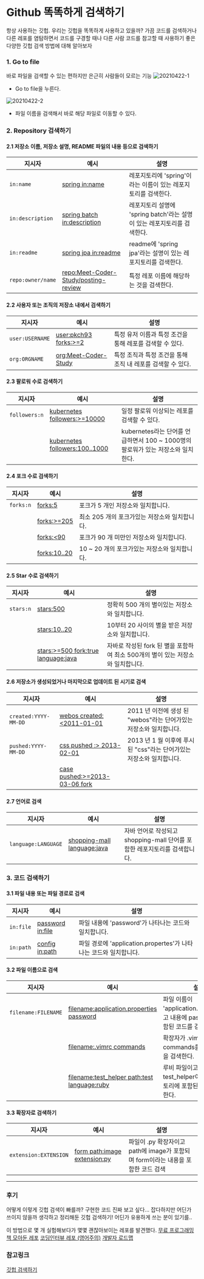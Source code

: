 # Github 똑똑하게 검색하기

항상 사용하는 깃헙. 우리는 깃헙을 똑똑하게 사용하고 있을까?
가끔 코드를 검색하거나 다른 레포를 염탐하면서 코드를 구경할 때나 다른 사람 코드를 참고할 때 사용하기 좋은 다양한 깃헙 검색 방법에 대해 알아보자

### 1. Go to file
바로 파일을 검색할 수 있는 편하지만 은근히 사람들이 모르는 기능
![20210422-1](https://user-images.githubusercontent.com/37948906/115726798-03ee6180-a3be-11eb-952e-0d1177a03b44.PNG)
- Go to file을 누른다.

![20210422-2](https://user-images.githubusercontent.com/37948906/115726796-0355cb00-a3be-11eb-90c5-3d92780958d4.PNG)
- 파일 이름을 검색해서 바로 해당 파일로 이동할 수 있다.

### 2. Repository 검색하기

#### 2.1 저장소 이름, 저장소 설명, README 파일의 내용 등으로 검색하기
| 지시자 | 예시 | 설명 |
| - | - | - |
| `in:name` | [spring in:name](https://github.com/search?q=spring+in%3Aname&type=Repositories) | 레포지토리에 'spring'이라는 이름이 있는 레포지토리를 검색한다.|
| `in:description` | [spring batch in:description](https://github.com/search?q=spring+batch+in%3Aname%2Cdescription&type=Repositories) | 레포지토리 설명에 'spring batch'라는 설명이 있는 레포지토리를 검색한다. |
| `in:readme` | [spring jpa in:readme](https://github.com/search?q=spring+jpa+in%3Areadme&type=Repositories) | readme에 'spring jpa'라는 설명이 있는 레포지토리를 검색한다. |
| `repo:owner/name` | [repo:Meet-Coder-Study/posting-review](https://github.com/search?q=repo%3AMeet-Coder-Study%2Fposting-review) | 특정 레포 이름에 해당하는 것을 검색한다. |

#### 2.2 사용자 또는 조직의 저장소 내에서 검색하기
| 지시자 | 예시 | 설명 |
| - | - | - |
| `user:USERNAME` | [user:pkch93 forks:>=2](https://github.com/search?q=user%3Apkch93+forks%3A%3E%3D2&type=Repositories) | 특정 유저 이름과 특정 조건을 통해 레포를 검색할 수 있다. |
| `org:ORGNAME` | [org:Meet-Coder-Study](https://github.com/search?q=org%3AMeet-Coder-Study&type=Repositories) | 특정 조직과 특정 조건을 통해 조직 내 레포를 검색할 수 있다. |

#### 2.3 팔로워 수로 검색하기
| 지시자 | 예시 | 설명 |
| - | - | - |
| `followers:n` | [kubernetes followers:>=10000](https://github.com/search?q=kubernetes+followers%3A%3E%3D10000) | 일정 팔로워 이상되는 레포를 검색할 수 있다. |
| | [kubernetes followers:100..1000](https://github.com/search?q=kubernetes+followers%3A100..1000&type=Repositories) | kubernetes라는 단어를 언급하면서 100 ~ 1000명의 팔로워가 있는 저장소와 일치한다.

#### 2.4 포크 수로 검색하기
| 지시자 | 예시 | 설명 |
| - | - | - |
| `forks:n` | [forks:5](https://github.com/search?q=forks%3A5&type=Repositories) | 포크가 5 개인 저장소와 일치합니다. |
| | [forks:>=205](https://github.com/search?q=forks%3A%3E%3D205&type=Repositories) | 최소 205 개의 포크가있는 저장소와 일치합니다. |
| | [forks:<90](https://github.com/search?q=forks%3A%3C90&type=Repositories) | 포크가 90 개 미만인 저장소와 일치합니다. |
| | [forks:10..20](https://github.com/search?q=forks%3A10..20&type=Repositories) |  10 ~ 20 개의 포크가있는 저장소와 일치합니다. |

#### 2.5 Star 수로 검색하기
| 지시자 | 예시 | 설명 |
| - | - | - |
| `stars:n` | [stars:500](https://github.com/search?utf8=%E2%9C%93&q=stars%3A500&type=Repositories) | 정확히 500 개의 별이있는 저장소와 일치합니다. |
| | [stars:10..20](https://github.com/search?q=stars%3A10..20+size%3A%3C1000&type=Repositories) | 10부터 20 사이의 별을 받은 저장소와 일치합니다. |
| | [stars:>=500 fork:true language:java](https://github.com/search?q=stars%3A%3E%3D500+fork%3Atrue+language%3Ajava&type=Repositories) | 자바로 작성된 fork 된 별을 포함하여 최소 500개의 별이 있는 저장소와 일치합니다. |

#### 2.6 저장소가 생성되었거나 마지막으로 업데이트 된 시기로 검색
| 지시자 | 예시 | 설명 |
| - | - | - |
| `created:YYYY-MM-DD` | [webos created:<2011-01-01](https://github.com/search?q=webos+created%3A%3C2011-01-01&type=Repositories) | 2011 년 이전에 생성 된 "webos"라는 단어가있는 저장소와 일치합니다. |
| `pushed:YYYY-MM-DD` | [css pushed :> 2013-02-01](https://github.com/search?utf8=%E2%9C%93&q=css+pushed%3A%3E2013-02-01&type=Repositories) | 2013 년 1 월 이후에 푸시 된 "css"라는 단어가있는 저장소와 일치합니다. | 
| | [case pushed:>=2013-03-06 fork](https://github.com/search?q=case+pushed%3A%3E%3D2013-03-06+fork%3Aonly&type=Repositories) |

#### 2.7 언어로 검색
| 지시자 | 예시 | 설명 |
| - | - | - |
| `language:LANGUAGE` | [shopping-mall language:java](https://github.com/search?q=shopping-mall+language%3Ajava) | 자바 언어로 작성되고 shopping-mall 단어를 포함한 레포지토리를 검색합니다. |


### 3. 코드 검색하기

#### 3.1 파일 내용 또는 파일 경로로 검색
| 지시자 | 예시 | 설명 |
| - | - | - |
| `in:file` | [password in:file](https://github.com/search?q=password+in%3Afile&type=Code) | 파일 내용에 'password'가 나타나는 코드와 일치합니다. |
| `in:path` | [config in:path](https://github.com/search?q=config+in%3Apath&type=code) | 파일 경로에 'application.propertes'가 나타나는 코드와 일치합니다. |

#### 3.2 파일 이름으로 검색
| 지시자 | 예시 | 설명 |
| - | - | - |
| `filename:FILENAME` | [filename:application.properties password](https://github.com/search?q=filename%3Aapplication.properties&type=code) | 파일 이름이 'application.properties'이고 내용에 password가 포함된 코드를 검색한다. |
| | [filename:.vimrc commands](https://github.com/search?q=filename%3A.vimrc+commands&type=Code) | 확장자가 .vimrc이고 commands를 포함한 파일을 검색한다.|
| | [filename:test_helper path:test language:ruby](https://github.com/search?q=minitest+filename%3Atest_helper+path%3Atest+language%3Aruby&type=Code) | 루비 파일이고 이름은 test_helper이며 test 디렉토리에 포함된 파일을 검색한다. |

#### 3.3 확장자로 검색하기
| 지시자 | 예시 | 설명 |
| - | - | - |
| `extension:EXTENSION` | [form path:image extension:py](https://github.com/search?q=form+path%3Aimage+extension%3Apy&type=Code) | 파일이 .py 확장자이고 path에 image가 포함되며 form이라는 내용을 포함한 코드 검색 | 


---
### 후기

어떻게 이렇게 깃헙 검색이 빠를까? 구현한 코드 진짜 보고 싶다...
잡다하지만 어딘가 쓰이지 않을까 생각하고 정리해둔 깃헙 검색하기! 어딘가 유용하게 쓰는 분이 있기를..

이 방법으로 몇 개 실험해보다가 몇몇 괜찮아보이는 레포를 발견했다.
[무료 프로그래밍 책 모아둔 레포](https://github.com/EbookFoundation/free-programming-books)
[코딩인터뷰 레포 (영어주의)](https://github.com/jwasham/coding-interview-university)
[개발자 로드맵](https://github.com/kamranahmedse/developer-roadmap)

### 참고링크
[깃헙 검색하기](https://docs.github.com/en/github/searching-for-information-on-github)